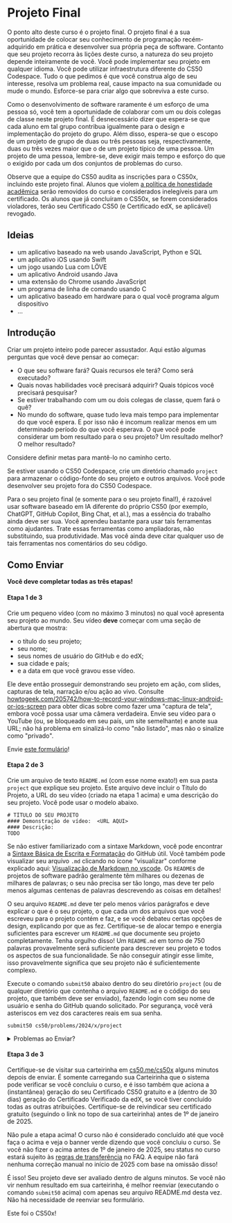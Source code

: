 # Projeto Final

O ponto alto deste curso é o projeto final. O projeto final é a sua oportunidade de colocar seu conhecimento de programação recém-adquirido em prática e desenvolver sua própria peça de software. Contanto que seu projeto recorra às lições deste curso, a natureza do seu projeto depende inteiramente de você. Você pode implementar seu projeto em qualquer idioma. Você pode utilizar infraestrutura diferente do CS50 Codespace. Tudo o que pedimos é que você construa algo de seu interesse, resolva um problema real, cause impacto na sua comunidade ou mude o mundo. Esforce-se para criar algo que sobreviva a este curso.

Como o desenvolvimento de software raramente é um esforço de uma pessoa só, você tem a oportunidade de colaborar com um ou dois colegas de classe neste projeto final. É desnecessário dizer que espera-se que cada aluno em tal grupo contribua igualmente para o design e implementação do projeto do grupo. Além disso, espera-se que o escopo de um projeto de grupo de duas ou três pessoas seja, respectivamente, duas ou três vezes maior que o de um projeto típico de uma pessoa. Um projeto de uma pessoa, lembre-se, deve exigir mais tempo e esforço do que o exigido por cada um dos conjuntos de problemas do curso.

<div class="alert alert-warning" data-alert="warning" role="alert"><p>Observe que a equipe do CS50 audita as inscrições para o CS50x, incluindo este projeto final. Alunos que violem <a href="../syllabus/#academic-honesty">a política de honestidade acadêmica</a> serão removidos do curso e considerados inelegíveis para um certificado. Os alunos que já concluíram o CS50x, se forem considerados violadores, terão seu Certificado CS50 (e Certificado edX, se aplicável) revogado.</p></div>

## Ideias

- um aplicativo baseado na web usando JavaScript, Python e SQL
- um aplicativo iOS usando Swift
- um jogo usando Lua com LÖVE
- um aplicativo Android usando Java
- uma extensão do Chrome usando JavaScript
- um programa de linha de comando usando C
- um aplicativo baseado em hardware para o qual você programa algum dispositivo
- …

## Introdução

Criar um projeto inteiro pode parecer assustador. Aqui estão algumas perguntas que você deve pensar ao começar:

- O que seu software fará? Quais recursos ele terá? Como será executado?
- Quais novas habilidades você precisará adquirir? Quais tópicos você precisará pesquisar?
- Se estiver trabalhando com um ou dois colegas de classe, quem fará o quê?
- No mundo do software, quase tudo leva mais tempo para implementar do que você espera. E por isso não é incomum realizar menos em um determinado período do que você esperava. O que você pode considerar um bom resultado para o seu projeto? Um resultado melhor? O melhor resultado?

Considere definir metas para mantê-lo no caminho certo.

Se estiver usando o CS50 Codespace, crie um diretório chamado `project` para armazenar o código-fonte do seu projeto e outros arquivos. Você pode desenvolver seu projeto fora do CS50 Codespace.

<div class="alert alert-primary" data-alert="primary" role="alert"><p>Para o seu projeto final (e somente para o seu projeto final!), é razoável usar software baseado em IA diferente do próprio CS50 (por exemplo, ChatGPT, GitHub Copilot, Bing Chat, et al.), mas a essência do trabalho ainda deve ser sua. Você aprendeu bastante para usar tais ferramentas como ajudantes. Trate essas ferramentas como ampliadoras, não substituindo, sua produtividade. Mas você ainda deve citar qualquer uso de tais ferramentas nos comentários do seu código.</p></div>

## Como Enviar

<div class="alert alert-primary" data-alert="primary" role="alert"><p><strong>Você deve completar todas as três etapas!</strong></p></div>

#### Etapa 1 de 3

Crie um pequeno vídeo (com no máximo 3 minutos) no qual você apresenta seu projeto ao mundo. Seu vídeo **deve** começar com uma seção de abertura que mostra:

- o título do seu projeto;
- seu nome;
- seus nomes de usuário do GitHub e do edX;
- sua cidade e país;
- e a data em que você gravou esse vídeo.

Ele deve então prosseguir demonstrando seu projeto em ação, com slides, capturas de tela, narração e/ou ação ao vivo. Consulte [howtogeek.com/205742/how-to-record-your-windows-mac-linux-android-or-ios-screen](https://www.howtogeek.com/205742/how-to-record-your-windows-mac-linux-android-or-ios-screen/) para obter dicas sobre como fazer uma "captura de tela", embora você possa usar uma câmera verdadeira. Envie seu vídeo para o YouTube (ou, se bloqueado em seu país, um site semelhante) e anote sua URL; não há problema em sinalizá-lo como "não listado", mas não o sinalize como "privado".

Envie [este formulário](https://forms.cs50.io/d5009db5-ee7d-43f1-8214-87cebc1a554f)!

#### Etapa 2 de 3

Crie um arquivo de texto `README.md` (com esse nome exato!) em sua pasta `project` que explique seu projeto. Este arquivo deve incluir o Título do Projeto, a URL do seu vídeo (criado na etapa 1 acima) e uma descrição do seu projeto. Você pode usar o modelo abaixo.

    # TÍTULO DO SEU PROJETO
    #### Demonstração de vídeo:  <URL AQUI>
    #### Descrição:
    TODO

Se não estiver familiarizado com a sintaxe Markdown, você pode encontrar a [Sintaxe Básica de Escrita e Formatação](https://docs.github.com/en/free-pro-team@latest/github/writing-on-github/basic-writing-and-formatting-syntax) do GitHub útil. Você também pode visualizar seu arquivo `.md` clicando no ícone "visualizar" conforme explicado aqui: [Visualização de Markdown no vscode](https://code.visualstudio.com/docs/languages/markdown#_markdown-preview). Os `README`s de projetos de software padrão geralmente têm milhares ou dezenas de milhares de palavras; o seu não precisa ser tão longo, mas deve ter pelo menos algumas centenas de palavras descrevendo as coisas em detalhes!

<div class="alert alert-warning" data-alert="warning" role="alert"><p>O seu arquivo <code class="language-plaintext highlighter-rouge">README.md</code> deve ter pelo menos vários parágrafos e deve explicar o que é o seu projeto, o que cada um dos arquivos que você escreveu para o projeto contém e faz, e se você debateu certas opções de design, explicando por que as fez. Certifique-se de alocar tempo e energia suficientes para escrever um <code class="language-plaintext highlighter-rouge">README.md</code> que documente seu projeto completamente. Tenha orgulho disso! Um <code class="language-plaintext highlighter-rouge">README.md</code> em torno de 750 palavras provavelmente será suficiente para descrever seu projeto e todos os aspectos de sua funcionalidade. Se não conseguir atingir esse limite, isso provavelmente significa que seu projeto não é suficientemente complexo.</p></div>

Execute o comando `submit50` abaixo dentro do seu diretório `project` (ou de qualquer diretório que contenha o arquivo `README.md` e o código do seu projeto, que também deve ser enviado), fazendo login com seu nome de usuário e senha do GitHub quando solicitado. Por segurança, você verá asteriscos em vez dos caracteres reais em sua senha.

    submit50 cs50/problems/2024/x/project

<details><summary>Problemas ao Enviar?</summary><p>Se você encontrar problemas porque seu projeto for muito grande, tente compactar todo o conteúdo desse diretório (exceto <code class="language-plaintext highlighter-rouge">README.md</code>) e envie isso. Se ainda assim for muito grande, tente remover certos arquivos de configuração, reduzindo o tamanho do seu envio para menos de 100 MB, ou tente enviar diretamente <a href="https://docs.github.com/en/free-pro-team@latest/github/managing-files-in-a-repository/adding-a-file-to-a-repository">usando a interface da web do GitHub</a> visitando <a href="https://github.com/me50/USERNAME">github.com/me50/USERNAME</a> (onde <code class="language-plaintext highlighter-rouge">USERNAME</code> é o seu próprio nome de usuário do GitHub) e arrastando e soltando manualmente as pastas, garantindo que, ao enviar, você esteja fazendo isso para o seu branch <code class="language-plaintext highlighter-rouge">cs50/problems/2024/x/project</code>, caso contrário, o sistema não poderá verificá-lo!</p></details>

#### Etapa 3 de 3

Certifique-se de visitar sua carteirinha em [cs50.me/cs50x](https://cs50.me/cs50x) alguns minutos depois de enviar. É somente carregando sua Carteirinha que o sistema pode verificar se você concluiu o curso, e é isso também que aciona a (instantânea) geração do seu Certificado CS50 gratuito e a (dentro de 30 dias) geração do Certificado Verificado da edX, se você tiver concluído todas as outras atribuições. Certifique-se de reivindicar seu certificado gratuito (seguindo o link no topo de sua carteirinha) antes de 1º de janeiro de 2025.

<div class="alert alert-danger" data-alert="danger" role="alert"><p>Não pule a etapa acima! O curso não é considerado concluído até que você faça o acima e veja o banner verde dizendo que você concluiu o curso. Se você não fizer o acima antes de 1º de janeiro de 2025, seu status no curso estará sujeito às <a href="../faqs/#deadlines" class="alert-link">regras de transferência</a> no FAQ. A equipe não fará nenhuma correção manual no início de 2025 com base na omissão disso!</p></div>

É isso! Seu projeto deve ser avaliado dentro de alguns minutos. Se você não vir nenhum resultado em sua carteirinha, é melhor reenviar (executando o comando `submit50` acima) com apenas seu arquivo README.md desta vez. Não há necessidade de reenviar seu formulário.

Este foi o CS50x!

